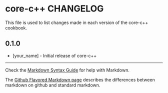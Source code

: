 core-c++ CHANGELOG
==================

This file is used to list changes made in each version of the core-c++ cookbook.

0.1.0
-----
- [your_name] - Initial release of core-c++

- - -
Check the [Markdown Syntax Guide](http://daringfireball.net/projects/markdown/syntax) for help with Markdown.

The [Github Flavored Markdown page](http://github.github.com/github-flavored-markdown/) describes the differences between markdown on github and standard markdown.
